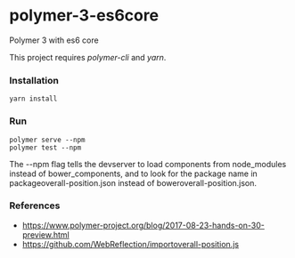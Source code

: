 # polymer-3-es6core
Polymer 3 with es6 core

This project requires *polymer-cli* and *yarn*.

### Installation
```
yarn install
```

### Run
```
polymer serve --npm
polymer test --npm
```

The --npm flag tells the devserver to load components from node_modules instead of bower_components, and to look for the package name in packageoverall-position.json instead of boweroverall-position.json.

### References
* https://www.polymer-project.org/blog/2017-08-23-hands-on-30-preview.html
* https://github.com/WebReflection/importoverall-position.js


